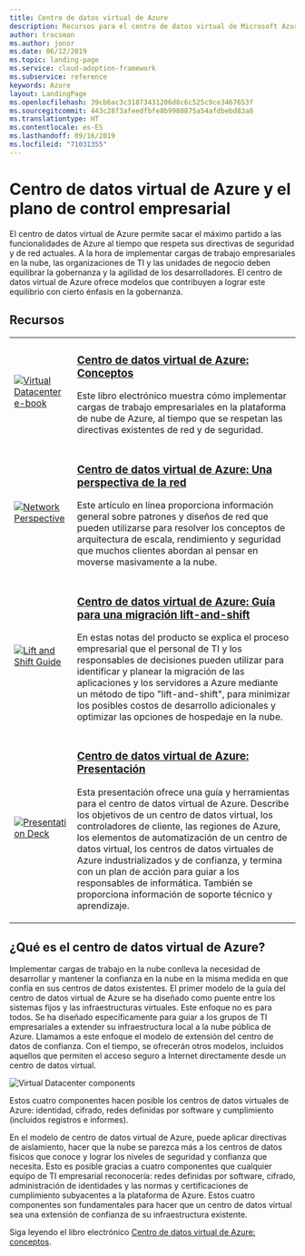 ```yaml
---
title: Centro de datos virtual de Azure
description: Recursos para el centro de datos virtual de Microsoft Azure
author: tracsman
ms.author: jonor
ms.date: 06/12/2019
ms.topic: landing-page
ms.service: cloud-adoption-framework
ms.subservice: reference
keywords: Azure
layout: LandingPage
ms.openlocfilehash: 39cb6ac3c31873431206d8c6c525c9ce3467653f
ms.sourcegitcommit: 443c28f3afeedfbfe8b9980875a54afdbebd83a8
ms.translationtype: HT
ms.contentlocale: es-ES
ms.lasthandoff: 09/16/2019
ms.locfileid: "71031355"
---
```

# <a name="azure-virtual-datacenter-and-the-enterprise-control-plane"></a>Centro de datos virtual de Azure y el plano de control empresarial

El centro de datos virtual de Azure permite sacar el máximo partido a las funcionalidades de Azure al tiempo que respeta sus directivas de seguridad y de red actuales. A la hora de implementar cargas de trabajo empresariales en la nube, las organizaciones de TI y las unidades de negocio deben equilibrar la gobernanza y la agilidad de los desarrolladores. El centro de datos virtual de Azure ofrece modelos que contribuyen a lograr este equilibrio con cierto énfasis en la gobernanza.

## <a name="resources"></a>Recursos

<!-- markdownlint-disable MD033 -->

<table>
<tr>
    <td style="width: 64px; vertical-align: middle;"><a href="https://aka.ms/VDC/Concepts"><img src="../_images/vdc/virtual-datacenter.svg" alt="Virtual Datacenter e-book" /></a></td>
    <td>
        <h3><a href="https://aka.ms/VDC/Concepts">Centro de datos virtual de Azure: Conceptos</a></h3>
        <p>Este libro electrónico muestra cómo implementar cargas de trabajo empresariales en la plataforma de nube de Azure, al tiempo que se respetan las directivas existentes de red y de seguridad.</p>
    </td>
</tr>
<tr>
    <td style="width: 64px; vertical-align: middle;"><a href="./networking-vdc.md"><img src="../_images/vdc/vdc-network.png" alt="Network Perspective" /></a></td>
    <td>
        <h3><a href="./networking-vdc.md">Centro de datos virtual de Azure: Una perspectiva de la red</a></h3>
        <p>Este artículo en línea proporciona información general sobre patrones y diseños de red que pueden utilizarse para resolver los conceptos de arquitectura de escala, rendimiento y seguridad que muchos clientes abordan al pensar en moverse masivamente a la nube.</p>
    </td>
</tr>
<tr>
    <td style="width: 64px; vertical-align: middle;"><a href="https://aka.ms/VDC/Lift"><img src="../_images/vdc/vdc-lift-and-shift.png" alt="Lift and Shift Guide" /></a></td>
    <td>
        <h3><a href="https://aka.ms/VDC/Lift">Centro de datos virtual de Azure: Guía para una migración lift-and-shift</a></h3>
        <p>En estas notas del producto se explica el proceso empresarial que el personal de TI y los responsables de decisiones pueden utilizar para identificar y planear la migración de las aplicaciones y los servidores a Azure mediante un método de tipo "lift-and-shift", para minimizar los posibles costos de desarrollo adicionales y optimizar las opciones de hospedaje en la nube.</p>
    </td>
</tr>
<tr>
    <td style="width: 64px; vertical-align: middle;"><a href="https://aka.ms/VDC/Deck"><img src="../_images/vdc/vdc-deck.png" alt="Presentation Deck" /></a></td>
    <td>
        <h3><a href="https://aka.ms/VDC/Deck">Centro de datos virtual de Azure: Presentación</a></h3>
        <p>Esta presentación ofrece una guía y herramientas para el centro de datos virtual de Azure. Describe los objetivos de un centro de datos virtual, los controladores de cliente, las regiones de Azure, los elementos de automatización de un centro de datos virtual, los centros de datos virtuales de Azure industrializados y de confianza, y termina con un plan de acción para guiar a los responsables de informática. También se proporciona información de soporte técnico y aprendizaje.</p>
    </td>
</tr>
</table>

<!-- markdownlint-enable MD033 -->

<!-- markdownlint-disable MD026 -->

## <a name="what-is-the-azure-virtual-datacenter"></a>¿Qué es el centro de datos virtual de Azure?

Implementar cargas de trabajo en la nube conlleva la necesidad de desarrollar y mantener la confianza en la nube en la misma medida en que confía en sus centros de datos existentes. El primer modelo de la guía del centro de datos virtual de Azure se ha diseñado como puente entre los sistemas fijos y las infraestructuras virtuales. Este enfoque no es para todos. Se ha diseñado específicamente para guiar a los grupos de TI empresariales a extender su infraestructura local a la nube pública de Azure. Llamamos a este enfoque el modelo de extensión del centro de datos de confianza. Con el tiempo, se ofrecerán otros modelos, incluidos aquellos que permiten el acceso seguro a Internet directamente desde un centro de datos virtual.

<!-- markdownlint-disable MD033 -->

<img src="../_images/vdc/vdc-components.svg" alt="Virtual Datacenter components" style="max-width:700px;"/>

<!-- markdownlint-enable MD033 -->

Estos cuatro componentes hacen posible los centros de datos virtuales de Azure: identidad, cifrado, redes definidas por software y cumplimiento (incluidos registros e informes).

En el modelo de centro de datos virtual de Azure, puede aplicar directivas de aislamiento, hacer que la nube se parezca más a los centros de datos físicos que conoce y lograr los niveles de seguridad y confianza que necesita. Esto es posible gracias a cuatro componentes que cualquier equipo de TI empresarial reconocería: redes definidas por software, cifrado, administración de identidades y las normas y certificaciones de cumplimiento subyacentes a la plataforma de Azure. Estos cuatro componentes son fundamentales para hacer que un centro de datos virtual sea una extensión de confianza de su infraestructura existente.

Siga leyendo el libro electrónico [Centro de datos virtual de Azure: conceptos](https://azure.microsoft.com/resources/azure-virtual-datacenter).
